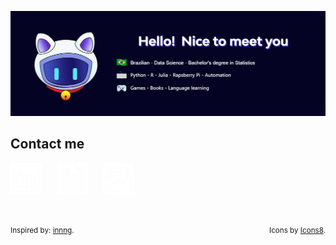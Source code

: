 ![banner](./src/img/banner.png "banner")

## Contact me

<a href="https://www.linkedin.com/in/ddssantos/"><img src="./src/img/linkedin.png" alt="linkedin" style="height:50px; margin-right: 20px"/></a>
<a href="https://master.d2v0h0k62mppj5.amplifyapp.com/about/resume/en.pdf"><img src="./src/img/cv.png" alt="cv" style="height:50px; margin-right: 20px"/></a>
<a href="mailto:daniel.d.s.c.g@hotmail.com?cc=dd_santos@id.uff.br"><img src="./src/img/email.png" alt="email" style="height:50px; margin-right: 20px"/></a>
<br>
<br>
<br>
<div>
  <p >
    <sub style="float: left;">Inspired by: <a target="_blank" href="https://github.com/innng">innng</a>.</sub>
    <sub style="float: right;">Icons by <a target="_blank" href="https://icons8.com.br">Icons8</a>.</sub>
  </p>
</div>
